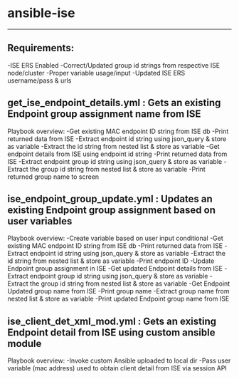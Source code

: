 # ansible-ise
---------------------------
Requirements:
---------------------------
-ISE ERS Enabled
-Correct/Updated group id strings from respective ISE node/cluster
-Proper variable usage/input
-Updated ISE ERS username/pass & urls

get_ise_endpoint_details.yml : Gets an existing Endpoint group assignment name from ISE
---------------------------
Playbook overview:
-Get existing MAC endpoint ID string from ISE db
-Print returned data from ISE
-Extract endpoint id string using json_query & store as variable
-Extract the id string from nested list & store as variable
-Get endpoint details from ISE using endpoint id string
-Print returned data from ISE
-Extract endpoint group id string using json_query & store as variable
-Extract the group id string from nested list & store as variable
-Print returned group name to screen

ise_endpoint_group_update.yml : Updates an existing Endpoint group assignment based on user variables
---------------------------
Playbook overview:
-Create variable based on user input conditional
-Get existing MAC endpoint ID string from ISE db
-Print returned data from ISE
-Extract endpoint id string using json_query & store as variable
-Extract the id string from nested list & store as variable
-Print endpoint ID
-Update Endpoint group assignment in ISE
-Get updated Endpoint details from ISE
-Extract endpoint group id string using json_query & store as variable
-Extract the group id string from nested list & store as variable
-Get Endpoint Updated group name from ISE
-Print group name
-Extract group name from nested list & store as variable
-Print updated Endpoint group name from ISE

ise_client_det_xml_mod.yml  : Gets an existing Endpoint detail from ISE using custom ansible module
-------------------------
Playbook overview: 
-Invoke custom Ansible uploaded to local dir
-Pass user variable (mac address) used to obtain client detail from ISE via session API
